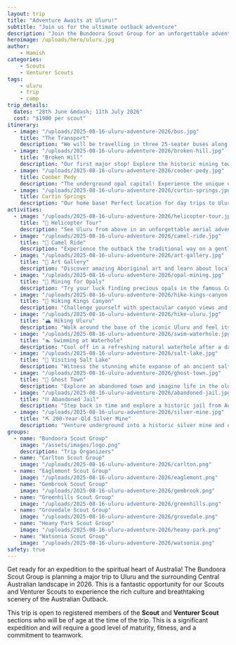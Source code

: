 ```yaml
---
layout: trip
title: "Adventure Awaits at Uluru!"
subtitle: "Join us for the ultimate outback adventure"
description: "Join the Bundoora Scout Group for an unforgettable adventure to the heart of Australia, Uluru, in 2026."
heroimage: /uploads/hero/uluru.jpg
author:
    - Hamish
categories:
    - Scouts
    - Venturer Scouts
tags:
    - uluru
    - trip
    - camp
trip_details:
  dates: "28th June &mdash; 11th July 2026"
  cost: "$1900 per scout"
itinerary:
  - image: "/uploads/2025-08-16-uluru-adventure-2026/bus.jpg"
    title: "The Transport"
    description: "We will be travelling in three 25-seater buses along with four support vehicles to carry all our gear and supplies."
  - image: "/uploads/2025-08-16-uluru-adventure-2026/broken-hill.jpg"
    title: "Broken Hill"
    description: "Our first major stop! Explore the historic mining town and prepare for the outback adventure ahead."
  - image: "/uploads/2025-08-16-uluru-adventure-2026/coober-pedy.jpg"
    title: Coober Pedy
    description: "The underground opal capital! Experience the unique underground lifestyle and hunt for precious opals."
  - image: "/uploads/2025-08-16-uluru-adventure-2026/curtin-springs.jpg"
    title: Curtin Springs
    description: "Our home base! Perfect location for day trips to Uluru and all the amazing activities we have planned."
activities:
  - image: "/uploads/2025-08-16-uluru-adventure-2026/helicopter-tour.jpg"
    title: "🚁 Helicopter Tour"
    description: "See Uluru from above in an unforgettable aerial adventure!"
  - image: "/uploads/2025-08-16-uluru-adventure-2026/camel-ride.jpg"
    title: "🐪 Camel Ride"
    description: "Experience the outback the traditional way on a gentle camel trek."
  - image: "/uploads/2025-08-16-uluru-adventure-2026/art-gallery.jpg"
    title: "🎨 Art Gallery"
    description: "Discover amazing Aboriginal art and learn about local culture."
  - image: "/uploads/2025-08-16-uluru-adventure-2026/opal-mining.jpg"
    title: "💎 Mining for Opals"
    description: "Try your luck finding precious opals in the famous Coober Pedy mines!"
  - image: "/uploads/2025-08-16-uluru-adventure-2026/hike-kings-canyon.jpg"
    title: "🥾 Hiking Kings Canyon"
    description: "Challenge yourself with spectacular canyon views and ancient rock formations."
  - image: "/uploads/2025-08-16-uluru-adventure-2026/hike-uluru.jpg"
    title: "🏔️ Hiking Uluru"
    description: "Walk around the base of the iconic Uluru and feel its ancient power."
  - image: "/uploads/2025-08-16-uluru-adventure-2026/swim-waterhole.jpg"
    title: "🏊 Swimming at Waterhole"
    description: "Cool off in a refreshing natural waterhole after a day of adventure."
  - image: "/uploads/2025-08-16-uluru-adventure-2026/salt-lake.jpg"
    title: "🧂 Visiting Salt Lake"
    description: "Witness the stunning white expanse of an ancient salt lake."
  - image: "/uploads/2025-08-16-uluru-adventure-2026/ghost-town.jpg"
    title: "👻 Ghost Town"
    description: "Explore an abandoned town and imagine life in the old outback days."
  - image: "/uploads/2025-08-16-uluru-adventure-2026/abandoned-jail.jpg"
    title: "⛓️ Abandoned Jail"
    description: "Step back in time and explore a historic jail from Australia's past."
  - image: "/uploads/2025-08-16-uluru-adventure-2026/silver-mine.jpg"
    title: "⛏️ 200-Year-Old Silver Mine"
    description: "Venture underground into a historic silver mine and discover mining history."
groups:
  - name: "Bundoora Scout Group"
    image: "/assets/images/logo.png"
    description: "Trip Organizers"
  - name: "Carlton Scout Group"
    image: "/uploads/2025-08-16-uluru-adventure-2026/carlton.png"
  - name: "Eaglemont Scout Group"
    image: "/uploads/2025-08-16-uluru-adventure-2026/eaglemont.png"
  - name: "Gembrook Scout Group"
    image: "/uploads/2025-08-16-uluru-adventure-2026/gembrook.png"
  - name: "Greenhills Scout Group"
    image: "/uploads/2025-08-16-uluru-adventure-2026/greenhills.png"
  - name: "Grovedale Scout Group"
    image: "/uploads/2025-08-16-uluru-adventure-2026/grovedale.png"
  - name: "Heany Park Scout Group"
    image: "/uploads/2025-08-16-uluru-adventure-2026/heany-park.png"
  - name: "Watsonia Scout Group"
    image: "/uploads/2025-08-16-uluru-adventure-2026/watsonia.png"
safety: true
---
```


Get ready for an expedition to the spiritual heart of Australia! The Bundoora Scout Group is planning a major trip to Uluru and the surrounding Central Australian landscape in 2026. This is a fantastic opportunity for our Scouts and Venturer Scouts to experience the rich culture and breathtaking scenery of the Australian Outback.

This trip is open to registered members of the <b>Scout</b> and <b>Venturer Scout</b> sections who will be of age at the time of the trip. This is a significant expedition and will require a good level of maturity, fitness, and a commitment to teamwork.
